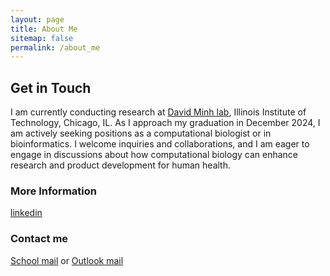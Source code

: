 ```yaml
---
layout: page
title: About Me
sitemap: false
permalink: /about_me
---
```


## Get in Touch

I am currently conducting research at [David Minh lab](https://ccbatiit.github.io/), Illinois Institute of Technology, Chicago, IL. As I approach my graduation in December 2024, I am actively seeking positions as a computational biologist or in bioinformatics. I welcome inquiries and collaborations, and I am eager to engage in discussions about how computational biology can enhance research and product development for human health.

### More Information

[linkedin](https://www.linkedin.com/in/thuy-van-la-ngoc/)

### Contact me

[School mail](mailto:vla@hawk.iit.edu) or [Outlook mail](mailto:langocthuyvan@outlook.com)
